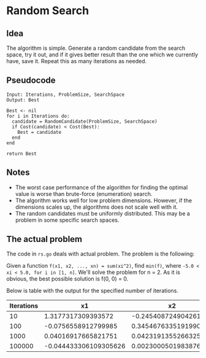 # Random Search

## Idea
The algorithm is simple. Generate a random candidate from the search space, try it out, and if it gives better result than the one which we currently have, save it. Repeat this as many iterations as needed.

## Pseudocode

```
Input: Iterations, ProblemSize, SearchSpace
Output: Best

Best <- nil
for i in Iterations do:
  candidate = RandomCandidate(ProblemSize, SearchSpace)
  if Cost(candidate) < Cost(Best):
    Best = candidate
  end
end

return Best

```

## Notes

* The worst case performance of the algorithm for finding the optimal value is worse than brute-force (enumeration) search.
* The algorithm works well for low problem dimensions. However, if the dimensions scales up, the algorithms does not scale well with it.
* The random candidates must be uniformly distributed. This may be a problem in some specific search spaces.

## The actual problem

The code in `rs.go` deals with actual problem. The problem is the following:

Given a function `f(x1, x2, ..., xn) = sum(xi^2)`, find `min(f)`, where `-5.0 < xi < 5.0, for i in [1, n]`.
We'll solve the problem for n = 2. As it is obvious, the best possible solution is f(0, 0) = 0.

Below is table with the output for the specified number of iterations.

| Iterations | x1                    | x2                     | f(x1, x2)             |
| ---------- | --------------------- | ---------------------- | --------------------- |
| 10         |  1.3177317309393572   | -0.24540872490426135   | 1.79664235698357      |
| 100        | -0.0756558912799985   |  0.34546763351919907   | 0.1250716996947266    |
| 1000       |  0.04016917665821751  |  0.04231913552663258   | 0.0034044719851205824 |
| 100000     | -0.044433306109305626 |  0.0023000501983876376 | 0.0019796089227183595 |
